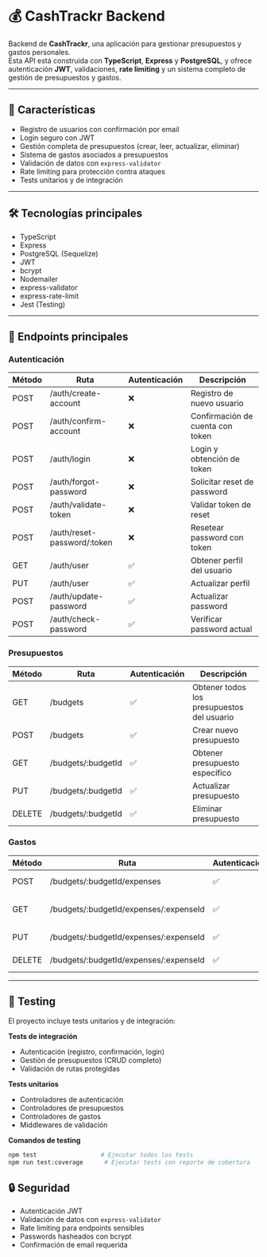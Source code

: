 # 💰 CashTrackr Backend

Backend de **CashTrackr**, una aplicación para gestionar presupuestos y gastos personales.  
Esta API está construida con **TypeScript**, **Express** y **PostgreSQL**, y ofrece autenticación **JWT**, validaciones, **rate limiting** y un sistema completo de gestión de presupuestos y gastos.

---

## 🚀 Características

- Registro de usuarios con confirmación por email
- Login seguro con JWT
- Gestión completa de presupuestos (crear, leer, actualizar, eliminar)
- Sistema de gastos asociados a presupuestos
- Validación de datos con `express-validator`
- Rate limiting para protección contra ataques
- Tests unitarios y de integración

---

## 🛠️ Tecnologías principales

- TypeScript
- Express
- PostgreSQL (Sequelize)
- JWT
- bcrypt
- Nodemailer
- express-validator
- express-rate-limit
- Jest (Testing)

---

## 🔁 Endpoints principales

### Autenticación

| Método | Ruta | Autenticación | Descripción |
|--------|------|---------------|-------------|
| POST   | /auth/create-account | ❌ | Registro de nuevo usuario |
| POST   | /auth/confirm-account | ❌ | Confirmación de cuenta con token |
| POST   | /auth/login | ❌ | Login y obtención de token |
| POST   | /auth/forgot-password | ❌ | Solicitar reset de password |
| POST   | /auth/validate-token | ❌ | Validar token de reset |
| POST   | /auth/reset-password/:token | ❌ | Resetear password con token |
| GET    | /auth/user | ✅ | Obtener perfil del usuario |
| PUT    | /auth/user | ✅ | Actualizar perfil |
| POST   | /auth/update-password | ✅ | Actualizar password |
| POST   | /auth/check-password | ✅ | Verificar password actual |

### Presupuestos

| Método | Ruta | Autenticación | Descripción |
|--------|------|---------------|-------------|
| GET    | /budgets | ✅ | Obtener todos los presupuestos del usuario |
| POST   | /budgets | ✅ | Crear nuevo presupuesto |
| GET    | /budgets/:budgetId | ✅ | Obtener presupuesto específico |
| PUT    | /budgets/:budgetId | ✅ | Actualizar presupuesto |
| DELETE | /budgets/:budgetId | ✅ | Eliminar presupuesto |

### Gastos

| Método | Ruta | Autenticación | Descripción |
|--------|------|---------------|-------------|
| POST   | /budgets/:budgetId/expenses | ✅ | Crear nuevo gasto |
| GET    | /budgets/:budgetId/expenses/:expenseId | ✅ | Obtener gasto específico |
| PUT    | /budgets/:budgetId/expenses/:expenseId | ✅ | Actualizar gasto |
| DELETE | /budgets/:budgetId/expenses/:expenseId | ✅ | Eliminar gasto |

---

## 🧪 Testing

El proyecto incluye tests unitarios y de integración:

**Tests de integración**
- Autenticación (registro, confirmación, login)
- Gestión de presupuestos (CRUD completo)
- Validación de rutas protegidas

**Tests unitarios**
- Controladores de autenticación
- Controladores de presupuestos
- Controladores de gastos
- Middlewares de validación

**Comandos de testing**
```bash
npm test                  # Ejecutar todos los tests
npm run test:coverage      # Ejecutar tests con reporte de cobertura
```
## 🔒 Seguridad

- Autenticación JWT
- Validación de datos con `express-validator`
- Rate limiting para endpoints sensibles
- Passwords hasheados con bcrypt
- Confirmación de email requerida
